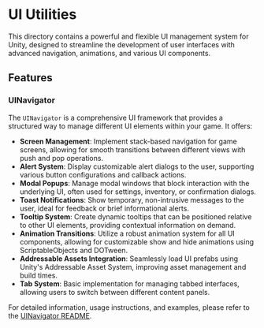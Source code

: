 # UI Utilities

This directory contains a powerful and flexible UI management system for Unity, designed to streamline the development of user interfaces with advanced navigation, animations, and various UI components.

## Features

### UINavigator

The `UINavigator` is a comprehensive UI framework that provides a structured way to manage different UI elements within your game. It offers:

-   **Screen Management**: Implement stack-based navigation for game screens, allowing for smooth transitions between different views with push and pop operations.
-   **Alert System**: Display customizable alert dialogs to the user, supporting various button configurations and callback actions.
-   **Modal Popups**: Manage modal windows that block interaction with the underlying UI, often used for settings, inventory, or confirmation dialogs.
-   **Toast Notifications**: Show temporary, non-intrusive messages to the user, ideal for feedback or brief informational alerts.
-   **Tooltip System**: Create dynamic tooltips that can be positioned relative to other UI elements, providing contextual information on demand.
-   **Animation Transitions**: Utilize a robust animation system for all UI components, allowing for customizable show and hide animations using ScriptableObjects and DOTween.
-   **Addressable Assets Integration**: Seamlessly load UI prefabs using Unity's Addressable Asset System, improving asset management and build times.
-   **Tab System**: Basic implementation for managing tabbed interfaces, allowing users to switch between different content panels.

For detailed information, usage instructions, and examples, please refer to the [UINavigator README](./UINavigator/README.md).
